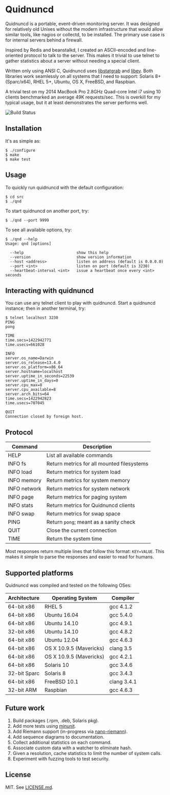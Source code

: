 # Quidnuncd

Quidnuncd is a portable, event-driven monitoring server. It was designed for
relatively old Unixes without the modern infrastructure that would allow similar
tools, like nagios or collectd, to be installed. The primary use case is for
internal servers behind a firewall.

Inspired by Redis and beanstalkd, I created an ASCII-encoded and line-oriented
protocol to talk to the server. This makes it trivial to use telnet to gather
statistics about a server without needing a special client.

Written only using ANSI C, Quidnuncd uses [libstatgrab](http://www.i-scream.org/libstatgrab/)
and [libev](http://software.schmorp.de/pkg/libev.html). Both libraries work
seamlessly on all systems that I need to support: Solaris 8+ (Sparc/x64),
RHEL 5+, Ubuntu, OS X, FreeBSD, and Raspbian.

A trivial test on my 2014 MacBook Pro 2.8GHz Quad-core Intel i7 using 10 clients
benchmarked an average 49K requests/sec. This is overkill for my typical usage,
but it at least demonstrates the server performs well.

![Build Status](https://travis-ci.org/jbcrail/quidnuncd.png)

## Installation

It's as simple as:

```
$ ./configure
$ make
$ make test
```

## Usage

To quickly run quidnuncd with the default configuration:

```
$ cd src
$ ./qnd
```

To start quidnuncd on another port, try:

```
$ ./qnd --port 9999
```

To see all available options, try:

```
$ ./qnd --help
Usage: qnd [options]

  --help                       show this help
  --version                    show version information
  --host <address>             listen on address (default is 0.0.0.0)
  --port <int>                 listen on port (default is 3230)
  --heartbeat-interval <int>   issue a heartbeat once every <int> seconds
```

## Interacting with quidnuncd

You can use any telnet client to play with quidnuncd. Start a quidnuncd instance;
then in another terminal, try:

```
$ telnet localhost 3230
PING
pong

TIME
time.secs=1422942771
time.usecs=661028

INFO
server.os_name=Darwin
server.os_release=13.4.0
server.os_platform=x86_64
server.hostname=localhost
server.uptime_in_seconds=22539
server.uptime_in_days=0
server.cpu_max=8
server.cpu_available=8
server.arch_bits=64
time.secs=1422942823
time.usecs=707045

QUIT
Connection closed by foreign host.
```

## Protocol

Command      | Description
------------ | -------------------------------------------
HELP         | List all available commands
INFO fs      | Return metrics for all mounted filesystems
INFO load    | Return metrics for system load
INFO memory  | Return metrics for system memory
INFO network | Return metrics for system network
INFO page    | Return metrics for paging system
INFO stats   | Return metrics for Quidnuncd clients
INFO swap    | Return metrics for swap space
PING         | Return `pong`; meant as a sanity check
QUIT         | Close the current connection
TIME         | Return the system time

Most responses return multiple lines that follow this format: `KEY=VALUE`.
This makes it simple to parse the responses and easier to read for humans.

## Supported platforms

Quidnuncd was compiled and tested on the following OSes:

Architecture | Operating System        | Compiler
------------ | ----------------------- | -----------------------
64-bit x86   | RHEL 5                  | gcc 4.1.2
64-bit x86   | Ubuntu 16.04            | gcc 5.4.0
64-bit x86   | Ubuntu 14.10            | gcc 4.9.1
32-bit x86   | Ubuntu 14.10            | gcc 4.8.2
64-bit x86   | Ubuntu 12.04            | gcc 4.6.3
64-bit x86   | OS X 10.9.5 (Mavericks) | clang 3.5
64-bit x86   | OS X 10.9.5 (Mavericks) | gcc 4.2.1
64-bit x86   | Solaris 10              | gcc 3.4.6
32-bit Sparc | Solaris 8               | gcc 3.4.3
64-bit x86   | FreeBSD 10.1            | clang 3.4.1
32-bit ARM   | Raspbian                | gcc 4.6.3

## Future work

1. Build packages (.rpm, .deb, Solaris pkg).
1. Add more tests using [minunit](https://github.com/siu/minunit).
1. Add Riemann support (in-progress via [nano-riemann](https://github.com/jbcrail/nano-riemann)).
1. Add sequence diagrams to documentation.
1. Collect additional statistics on each command.
1. Associate custom data with a watcher to eliminate hash.
1. Given a resolution, cache statistics to limit the number of system calls.
1. Experiment with fuzzing tools to test security.

## License

MIT. See [LICENSE.md](https://github.com/jbcrail/quidnuncd/blob/master/LICENSE.md).
